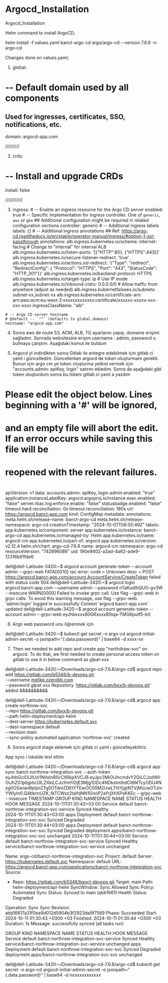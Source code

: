 # Argocd_Installation
Argocd_Installation

Helm command to install ArgoCD;

helm install -f values.yaml banct-argo-cd argo/argo-cd --version 7.6.8 -n argo-cd


Changes done on values.yaml;

1) global:
  # -- Default domain used by all components
  ## Used for ingresses, certificates, SSO, notifications, etc.
  domain: argocd-app.com

/////////

2) crds:
  # -- Install and upgrade CRDs
  install: false

///////////

3)   ingress:
    # -- Enable an ingress resource for the Argo CD server
    enabled: true
    # -- Specific implementation for ingress controller. One of `generic`, `aws` or `gke`
    ## Additional configuration might be required in related configuration sections
    controller: generic
    # -- Additional ingress labels
    labels: {}
    # -- Additional ingress annotations
    ## Ref: https://argo-cd.readthedocs.io/en/stable/operator-manual/ingress/#option-1-ssl-passthrough
    annotations:
      alb.ingress.kubernetes.io/scheme: internet-facing  # Change to "internal" for internal ALB
      alb.ingress.kubernetes.io/listen-ports: '[{"HTTP":80}, {"HTTPS":443}]'
      alb.ingress.kubernetes.io/secure-listener-redirect: 'true'
      alb.ingress.kubernetes.io/actions.ssl-redirect: '{"Type": "redirect", "RedirectConfig": { "Protocol": "HTTPS", "Port": "443", "StatusCode": "HTTP_301"}}'
      alb.ingress.kubernetes.io/backend-protocol: HTTPS
      alb.ingress.kubernetes.io/target-type: ip  # Use IP mode
      alb.ingress.kubernetes.io/inbound-cidrs: 0.0.0.0/0  # Allow traffic from anywhere (adjust as needed)
      alb.ingress.kubernetfalsees.io/subnets: subnet-xx,subnet-xx
      alb.ingress.kubernetes.io/certificate-arn: arn:aws:acm:eu-west-2:xxxxxxxxxxxxx:certificate/xxxxxx-xxxxx-xxx-xxx-xxxx
    ingressClassName: "alb"

    # -- Argo CD server hostname
    # @default -- `""` (defaults to global.domain)
    hostname: "argocd-app.com"

4) Sonra aws de route 53, ACM, ALB, TG ayarlarını yapıp, domaine erişimi sağladım. Sonrada websitesine erişim username : admin, password u bulmaya çalıştım. Aşağıdaki komut ile buldum

5) Argocd yi indirdikten sonra Gitlab ile entegre edebilmek için gitlab ci yaml ı güncelledim. Güncellerken argocd de token oluşturmam gerekti. Bunun için argo cm ye token oluşturma yetkisi vermek için "accounts.admin: apiKey, login" satırını ekledim. Sonra da aşağıdaki gibi token oluşturdum sonra bu tokenı gitlab ci yaml a yazdım

# Please edit the object below. Lines beginning with a '#' will be ignored,
# and an empty file will abort the edit. If an error occurs while saving this file will be
# reopened with the relevant failures.
#
apiVersion: v1
data:
  accounts.admin: apiKey, login
  admin.enabled: "true"
  application.instanceLabelKey: argocd.argoproj.io/instance
  exec.enabled: "false"
  server.rbac.log.enforce.enable: "false"
  statusbadge.enabled: "false"
  timeout.hard.reconciliation: 0s
  timeout.reconciliation: 180s
  url: https://argocd.banct-app.com
kind: ConfigMap
metadata:
  annotations:
    meta.helm.sh/release-name: banct-argo-cd
    meta.helm.sh/release-namespace: argo-cd
  creationTimestamp: "2024-10-07T06:55:49Z"
  labels:
    app.kubernetes.io/component: server
    app.kubernetes.io/instance: banct-argo-cd
    app.kubernetes.io/managed-by: Helm
    app.kubernetes.io/name: argocd-cm
    app.kubernetes.io/part-of: argocd
    app.kubernetes.io/version: v2.12.4
    helm.sh/chart: argo-cd-7.6.8
  name: argocd-cm
  namespace: argo-cd
  resourceVersion: "742896086"
  uid: 190e9402-a2ad-4a62-ade9-12316b91fde6


dell@dell-Latitude-3420:~$ argocd account generate-token --account admin --grpc-web
FATA[0010] rpc error: code = Unknown desc = POST https://argocd.banct-app.com/account.AccountService/CreateToken failed with status code 504 
dell@dell-Latitude-3420:~$ argocd login argocd.banct-app.com --username admin --password nTaKudIhQUG-gv3W  --insecure
WARN[0000] Failed to invoke grpc call. Use flag --grpc-web in grpc calls. To avoid this warning message, use flag --grpc-web. 
'admin:login' logged in successfully
Context 'argocd.banct-app.com' updated
dell@dell-Latitude-3420:~$ argocd account generate-token --account admin --grpc-web
eyJhbxxxx80GRxxxx85tqa-TMG6puIf5-b0


6) Argo web password unu öğrenmek için

dell@dell-Latitude-3420:~$ kubectl get secret -n argo-cd argocd-initial-admin-secret -o jsonpath="{.data.password}" | base64 -d
xxxx-xx


7) Then we needed to add repo and create app "northdraw-svc" on argocd. To do that, we first needed to create personal access token on gitlab to use it in below command as glpat-xxx


dell@dell-Latitude-3420:~/Downloads/argo-cd-7.6.8/argo-cd$ argocd repo add https://gitlab.com/b5346/b-devops.git \
    --username melike.ozen@b.com \
    --password glpat-xxx
Repository 'https://gitlab.com/bxx/b-devops.git' added
&&&&&&&&&&

dell@dell-Latitude-3420:~/Downloads/argo-cd-7.6.8/argo-cd$ argocd app create northrow-svc \
    --repo https://gitlab.com/bxx/b-devops.git \
    --path helm-deployment/api-helm \
    --dest-server https://kubernetes.default.svc \
    --dest-namespace default \
    --revision main \
    --sync-policy automated
application 'northrow-svc' created

8) Sonra argocd stage eklemek için gitlab ci yaml ı güncelleyebiliriz.

App sync i lokalde test ettim

dell@dell-Latitude-3420:~/Downloads/argo-cd-7.6.8/argo-cd$ argocd app sync banct-northrow-integration-svc --auth-token eyJhbGciOiJIUzI1NiIsInR5cCI6IkpXVCJ9.eyJpc3MiOiJhcmdvY2QiLCJzdWIiOiJhZG1pbjphcGlLZXkiLCJuYmYiOjE3Mjg1ODc4NDksImlhdCI6MTcyODU4Nzg0OSwianRpIjoiZTg5OTdmZDEtYTEwOC00M2UwLThlYjgtNTVjMzcwOTJmYWIyIn0.Q4bbrnUZK_fkTCWsz2taYdNN1GnoP2aYrjXhXPsKKEc --grpc-web --insecure
TIMESTAMP                  GROUP        KIND   NAMESPACE                  NAME                      STATUS   HEALTH         HOOK  MESSAGE
2024-10-11T01:30:43+03:00            Service     default  banct-northrow-integration-svc-service    Synced  Healthy               
2024-10-11T01:30:43+03:00   apps  Deployment     default  banct-northrow-integration-svc-svc        Synced  Degraded              
2024-10-11T01:30:44+03:00   apps  Deployment     default  banct-northrow-integration-svc-svc        Synced  Degraded              deployment.apps/banct-northrow-integration-svc-svc unchanged
2024-10-11T01:30:44+03:00            Service     default  banct-northrow-integration-svc-service    Synced  Healthy               service/banct-northrow-integration-svc-service unchanged

Name:               argo-cd/banct-northrow-integration-svc
Project:            default
Server:             https://kubernetes.default.svc
Namespace:          default
URL:                https://argocd.banct-app.com/applications/banct-northrow-integration-svc
Source:
- Repo:             https://gitlab.com/b5346/banct-devops.git
  Target:           main
  Path:             helm-deployment/api-helm
SyncWindow:         Sync Allowed
Sync Policy:        Automated
Sync Status:        Synced to main (abb1661)
Health Status:      Degraded

Operation:          Sync
Sync Revision:      abb16617a31f0ea9d012d5904b3f2923da9f7569
Phase:              Succeeded
Start:              2024-10-11 01:30:43 +0300 +03
Finished:           2024-10-11 01:30:44 +0300 +03
Duration:           1s
Message:            successfully synced (all tasks run)

GROUP  KIND        NAMESPACE  NAME                                    STATUS  HEALTH    HOOK  MESSAGE
       Service     default    banct-northrow-integration-svc-service  Synced  Healthy         service/banct-northrow-integration-svc-service unchanged
apps   Deployment  default    banct-northrow-integration-svc-svc      Synced  Degraded        deployment.apps/banct-northrow-integration-svc-svc unchanged


dell@dell-Latitude-3420:~/Downloads/argo-cd-7.6.8/argo-cd$ kubectl get secret -n argo-cd argocd-initial-admin-secret -o jsonpath="{.data.password}" | base64 -d
nxxxxxxxxxxxx

